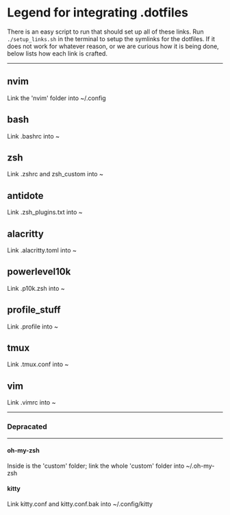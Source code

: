 # Legend for integrating .dotfiles

There is an easy script to run that should set up all of these links.
Run `./setup_links.sh` in the terminal to setup the symlinks for the dotfiles.
If it does not work for whatever reason, or we are curious how it is being done,
below lists how each link is crafted.

---

## nvim

Link the 'nvim' folder into ~/.config

## bash

Link .bashrc into ~

## zsh

Link .zshrc and zsh_custom into ~

## antidote

Link .zsh_plugins.txt into ~

## alacritty

Link .alacritty.toml into ~

## powerlevel10k

Link .p10k.zsh into ~

## profile_stuff

Link .profile into ~

## tmux

Link .tmux.conf into ~

## vim

Link .vimrc into ~

---

### Depracated

---

#### oh-my-zsh

Inside is the 'custom' folder; link the whole 'custom' folder
into ~/.oh-my-zsh

#### kitty

Link kitty.conf and kitty.conf.bak into ~/.config/kitty
